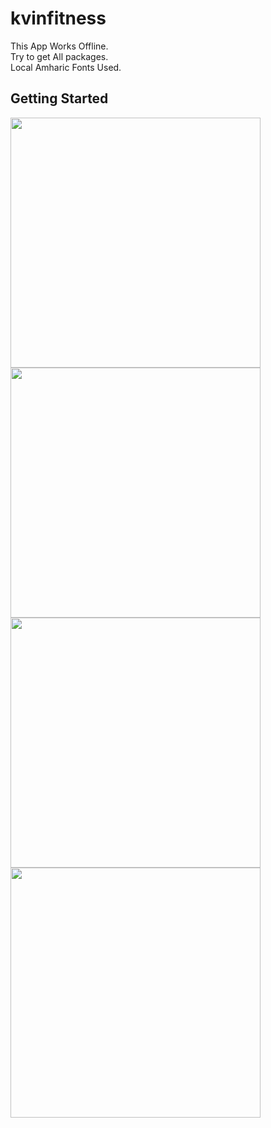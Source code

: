# kvinfitness

This App Works Offline.<br>
Try to get All packages.<br>
Local Amharic Fonts Used.<br>


## Getting Started

<img src = https://user-images.githubusercontent.com/79464470/156593931-5abbe30f-6722-43d0-b40e-bf27c1b3c940.png width =400 />
<img src = https://user-images.githubusercontent.com/79464470/156593935-a4e68348-8526-4dfa-8e89-259dfe3d8fd7.png width =400/>

<img src =https://user-images.githubusercontent.com/79464470/156593938-c65726de-32f1-4f90-b1f8-1ee26e092153.png width =400/>
<img src = https://user-images.githubusercontent.com/79464470/156593922-01b77b08-30c8-45f8-b3a2-09ba93c8ac58.png width =400/>
